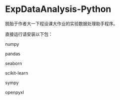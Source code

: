 # ExpDataAnalysis-Python
脱胎于作者大一下程设课大作业的实验数据处理助手程序。

直接运行请安装以下包：

numpy

pandas

seaborn

scikit-learn

sympy

openpyxl
